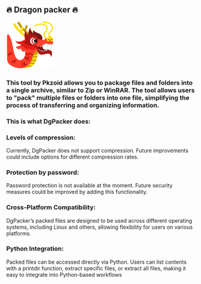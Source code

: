 ## 🔥 Dragon packer 🔥 

![Dargon](head.png)

### This tool by Pkzoid allows you to package files and folders into a single archive, similar to Zip or WinRAR. The tool allows users to "pack" multiple files or folders into one file, simplifying the process of transferring and organizing information.

### This is what DgPacker does:

### Levels of compression:

Currently, DgPacker does not support compression. Future improvements could include options for different compression rates.

### Protection by password:

Password protection is not available at the moment. Future security measures could be improved by adding this functionality.

### Cross-Platform Compatibility:

DgPacker’s packed files are designed to be used across different operating systems, including Linux and others, allowing flexibility for users on various platforms.

### Python Integration:

Packed files can be accessed directly via Python. Users can list contents with a printdir function, extract specific files, or extract all files, making it easy to integrate into Python-based workflows
